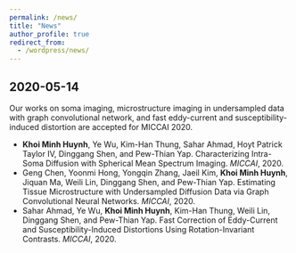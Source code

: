 ```yaml
---
permalink: /news/
title: "News"
author_profile: true
redirect_from:
  - /wordpress/news/
---
```


## 2020-05-14

Our works on soma imaging, microstructure imaging in undersampled data with graph convolutional network, and fast eddy-current and susceptibility-induced distortion are accepted for MICCAI 2020.
- **Khoi Minh Huynh**, Ye Wu, Kim-Han Thung, Sahar Ahmad, Hoyt Patrick Taylor IV, Dinggang Shen, and Pew-Thian Yap. Characterizing Intra-Soma Diffusion with Spherical Mean Spectrum Imaging. *MICCAI*, 2020.
- Geng Chen, Yoonmi Hong, Yongqin Zhang, Jaeil Kim, **Khoi Minh Huynh**, Jiquan Ma, Weili Lin, Dinggang Shen, and Pew-Thian Yap. Estimating Tissue Microstructure with Undersampled Diffusion Data via Graph Convolutional Neural Networks. *MICCAI*, 2020.
- Sahar Ahmad, Ye Wu, **Khoi Minh Huynh**, Kim-Han Thung, Weili Lin, Dinggang Shen, and Pew-Thian Yap. Fast Correction of Eddy-Current and Susceptibility-Induced Distortions Using Rotation-Invariant Contrasts. *MICCAI*, 2020. 



